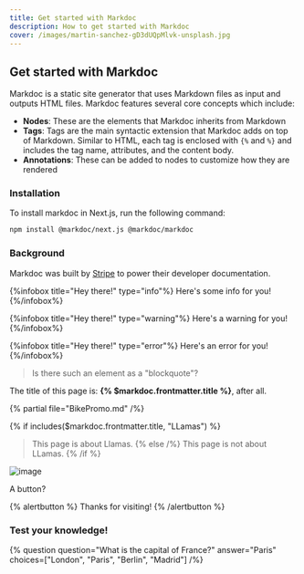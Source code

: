 ```yaml
---
title: Get started with Markdoc
description: How to get started with Markdoc
cover: /images/martin-sanchez-gD3dUQpMlvk-unsplash.jpg
---
```

## Get started with Markdoc
Markdoc is a static site generator that uses Markdown files as input and outputs HTML files.
Markdoc features several core concepts which include:
- **Nodes**:
 These are the elements that Markdoc inherits from Markdown
- **Tags**:
 Tags are the main syntactic extension that Markdoc adds on top of Markdown.   Similar to HTML, each tag is enclosed with `{%` and `%}` and includes the tag name, attributes, and the content body.
- **Annotations**:
 These can be added to nodes to customize how they are rendered
### Installation
To install markdoc in Next.js, run the following command:
```bash
npm install @markdoc/next.js @markdoc/markdoc
```
### Background
Markdoc was built by [Stripe](https://stripe.com/) to power their developer documentation.

{%infobox title="Hey there!" type="info"%}
Here's some info for you!
{%/infobox%}

{%infobox title="Hey there!" type="warning"%}
Here's a warning for you!
{%/infobox%}

{%infobox title="Hey there!" type="error"%}
Here's an error for you!
{%/infobox%}

> Is there such an element as a "blockquote"?

The title of this page is: **{% $markdoc.frontmatter.title %}**, after all.

{% partial file="BikePromo.md" /%}

{% if includes($markdoc.frontmatter.title, "LLamas") %}
> This page is about Llamas.
{% else /%}
> This page is not about LLamas.
{% /if %}

![image](/vercel.svg)

A button?

{% alertbutton %}
Thanks for visiting!
{% /alertbutton %}

### Test your knowledge!

{% question
   question="What is the capital of France?"
   answer="Paris"
   choices=["London", "Paris", "Berlin", "Madrid"]
/%}